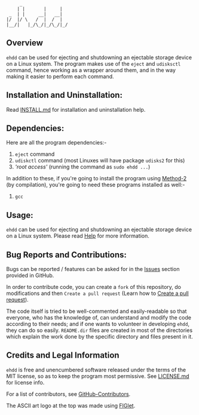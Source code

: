 ```
     _
    | |       |     |
 _  | |     __|   __|
|/  |/ \   /  |  /  |
|__/|   |_/\_/|_/\_/|_/

```

## Overview

`ehdd` can be used for ejecting and shutdowning an ejectable storage device on a Linux system. The program makes use of the `eject` and `udisksctl` command, hence working as a wrapper around them, and in the way making it easier to perform each command.

## Installation and Uninstallation:

Read [INSTALL.md](./INSTALL.md) for installation and uninstallation help.

## Dependencies:

Here are all the program dependencies:-
  1. ```eject``` command
  2. ```udiskctl``` command (most Linuxes will have package `udisks2` for this)
  3. _'root access'_ (running the command as `sudo ehdd ...`)

In addition to these, if you're going to install the program using [Method-2](./INSTALL.md#method-2) (by compilation), you're going to need these programs installed as well:-
  1. ```gcc```

## Usage:

`ehdd` can be used for ejecting and shutdowning an ejectable storage device on a Linux system. Please read [Help](./HELP.md) for more information.

## Bug Reports and Contributions:

Bugs can be reported / features can be asked for in the [Issues](https://github.com/lakshayrohila/ehdd/issues) section provided in GitHub.

In order to contribute code, you can create a `fork` of this repository, do modifications and then `Create a pull request` (Learn how to [Create a pull request](https://docs.github.com/en/pull-requests/collaborating-with-pull-requests/proposing-changes-to-your-work-with-pull-requests/creating-a-pull-request)).

The code itself is tried to be well-commented and easily-readable so that everyone, who has the knowledge of, can understand and modify the code according to their needs; and if one wants to volunteer in developing `ehdd`, they can do so easily. `README.dir` files are created in most of the directories which explain the work done by the specific directory and files present in it.

## Credits and Legal Information

`ehdd` is free and unencumbered software released under the terms of the MIT license, so as to keep the program most permissive. See [LICENSE.md](LICENSE.md) for license info.

For a list of contributors, see [GitHub-Contributors](https://github.com/lakshayrohila/ehdd/graphs/contributors).

The ASCII art logo at the top was made using [FIGlet](https://www.figlet.org/).
